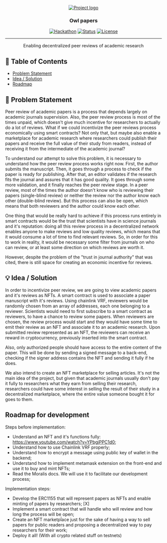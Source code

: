 <p align="center">
  <a href="" rel="noopener">
 <img src="https://bafybeigvaksubkpa3wvuvhah3zv64odjobx6aacya7cbarafyhc4f5hime.ipfs.dweb.link/owl_articles.png" alt="Project logo"></a>
</p>
<h3 align="center">Owl papers</h3>

<div align="center">

[![Hackathon](https://img.shields.io/badge/hackathon-chainlink-orange.svg)](https://chainlink-fall-hackathon-2021.devpost.com/)
[![Status](https://img.shields.io/badge/status-active-success.svg)]()
[![License](https://img.shields.io/badge/license-MIT-blue.svg)](LICENSE.md)

</div>

---

<p align="center"> Enabling decentralized peer reviews of academic research
    <br> 
</p>

## 📝 Table of Contents

- [Problem Statement](#problem_statement)
- [Idea / Solution](#idea)
- [Roadmap](#roadmap)

<!-- - [Dependencies / Limitations](#limitations)
- [Future Scope](#future_scope)
- [Setting up a local environment](#getting_started)
- [Usage](#usage)
- [Technology Stack](#tech_stack)
- [Contributing](../CONTRIBUTING.md)
- [Authors](#authors)
- [Acknowledgments](#acknowledgments) -->

## 🧐 Problem Statement <a name = "problem_statement"></a>

Peer review of academic papers is a process that depends largely on academic journals supervision. Also, the peer review process is most of the times unpaid, which doesn't give much incentive for researchers to actually do a lot of reviews. What if we could incentivize the peer reviews process economically using smart contracts? Not only that, but maybe also enable a marketplace for academic research where researchers could publish their papers and receive the full value of their study from readers, instead of receiving it from the intermediate of the academic journal? 

To understand our attempt to solve this problem, it is necessary to understand how the peer review process works right now. First, the author submits the manuscript. Then, it goes through a process to check if the paper is ready for publishing. After that, an editor validates if the research fits the journal and assures that it has good quality. It goes through some more validation, and it finally reaches the peer review stage. In a peer review, most of the times the author doesn't know who is reviewing their papers (single-blind review) or neither the review nor the author know each other (double-blind review). But this process can also be open, which means that both reviewers and the author could know each other.

One thing that would be really hard to achieve if this process runs entirely in smart contracts would be the trust that scientists have in science journals and it's reputation: doing all this review process in a decentralized network enables anyone to make reviews and low quality reviews, which means that it would consume a lot of time to find relevant reviews. So, in order for this to work in reality, it would be necessary some filter from journals on who can review, or at least some direction on which reviews are worth it. 

However, despite the problem of the "trust in journal authority" that was cited, there is still space for creating an economic incentive for reviews. 

<!-- 
- IDEAL: This section is used to describe the desired or “to be” state of the process or product. At large, this section
  should illustrate what the expected environment would look like once the solution is implemented.
- REALITY: This section is used to describe the current or “as is” state of the process or product.
- CONSEQUENCES: This section is used to describe the impacts on the business if the problem is not fixed or improved upon.
  This includes costs associated with loss of money, time, productivity, competitive advantage, and so forth. -->

<!-- Following this format will result in a workable document that can be used to understand the problem and elicit
requirements that will lead to a winning solution. -->

## 💡 Idea / Solution <a name = "idea"></a>

In order to incentivize peer review, we are going to view academic papers and it's reviews as NFTs. A smart contract is used to associate a paper manuscript with it's reviews. Using chainlink VRF, reviewers would be randomly chosen from an array of addresses, each one belonging to a reviewer.
Scientists would need to first subscribe to a smart contract as reviewers, to have a chance to review some papers. When reviewers are chosen, the review process would start and they would have some time to emit their review as an NFT and associate it to an academic research. Upon submitted review represented as an NFT, the reviewers can receive an reward in cryptocurrency, previously inserted into the smart contract.

Also, only authorized people should have access to the entire content of the paper. This will be done by sending a signed message to a back-end,
checking if the signer address contains the NFT and sending it fully if he does.

We also intend to create an NFT marketplace for selling articles. It's not the main idea of the project, but given that academic journals usually don't pay it fully to researchers what they earn from selling their research, researchers could have some interest in selling the result of their study in a decentralized marketplace, where the entire value someone bought it for goes to them. 

##  Roadmap for development  <a name = "roadmap"></a>


Steps before implementation:

- Understand an NFT and it's functions fully: https://www.youtube.com/watch?v=YPbgjPPC1d0;
- Understand how to use Chainlink VRF properly;
- Understand how to encrypt a message using public key of wallet in the backend;
- Understand how to implement metamask extension on the front-end and use it to buy and mint NFTs;
- Read the Moralis docs. We will use it to facilitate our development process;
 
Implementation steps: 
- Develop the ERC1155 that will represent papers as NFTs and enable minting of papers by researchers; [X]
- Implement a smart contract that will handle who will review and how long the process will be open;
- Create an NFT marketpĺace just for the sake of having a way to sell papers for public readers and proposing a decentralized way to pay researchers for their work;
- Deploy it all! (With all crypto related stuff on testnets)


<!-- ## ⛓️ Dependencies / Limitations <a name = "limitations"></a>

- What are the dependencies of your project?
- Describe each limitation in detailed but concise terms
- Explain why each limitation exists
- Provide the reasons why each limitation could not be overcome using the method(s) chosen to acquire.
- Assess the impact of each limitation in relation to the overall findings and conclusions of your project, and if
  appropriate, describe how these limitations could point to the need for further research.

## 🚀 Future Scope <a name = "future_scope"></a>

Write about what you could not develop during the course of the Hackathon; and about what your project can achieve
in the future.

## 🏁 Getting Started <a name = "getting_started"></a>

These instructions will get you a copy of the project up and running on your local machine for development
and testing purposes. See [deployment](#deployment) for notes on how to deploy the project on a live system.

### Prerequisites

What things you need to install the software and how to install them.

```
Give examples
```

### Installing

A step by step series of examples that tell you how to get a development env running.

Say what the step will be

```
Give the example
```

And repeat

```
until finished
```

## 🎈 Usage <a name="usage"></a>

Add notes about how to use the system.

## ⛏️ Built With <a name = "tech_stack"></a>

- [MongoDB](https://www.mongodb.com/) - Database
- [Express](https://expressjs.com/) - Server Framework
- [VueJs](https://vuejs.org/) - Web Framework
- [NodeJs](https://nodejs.org/en/) - Server Environment

## ✍️ Authors <a name = "authors"></a>

- [@kylelobo](https://github.com/kylelobo) - Idea & Initial work

See also the list of [contributors](https://github.com/kylelobo/The-Documentation-Compendium/contributors)
who participated in this project.

## 🎉 Acknowledgments <a name = "acknowledgments"></a>

- Hat tip to anyone whose code was used
- Inspiration
- References -->
